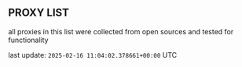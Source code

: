 ## PROXY LIST

all proxies in this list were collected from open sources and tested for functionality

last update: `2025-02-16 11:04:02.378661+00:00` UTC